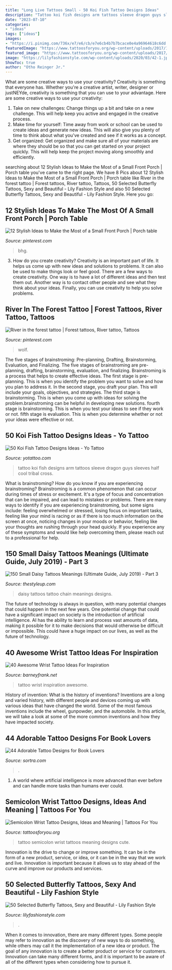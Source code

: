 ```yaml
---
title: "Long Live Tattoos Small - 50 Koi Fish Tattoo Designs Ideas"
description: "Tattoo koi fish designs arm tattoos sleeve dragon guys sleeves half cool tribal cross"
date: "2023-07-10"
categories:
- "ideas"
tags: ["ideas"]
images:
- "https://i.pinimg.com/736x/e7/e6/cb/e7e6cb4b7b7bcace0e4a96964618c6dd.jpg"
featuredImage: "https://www.tattoosforyou.org/wp-content/uploads/2017/10/Semicolon-Tattoo-on-Wrist.jpg"
featured_image: "https://www.tattoosforyou.org/wp-content/uploads/2017/10/Semicolon-Tattoo-on-Wrist.jpg"
image: "https://lilyfashionstyle.com/wp-content/uploads/2020/03/42-1.jpg"
ShowToc: true
author: "Otho Reinger Jr."
---
```



What are some creative ways to use your creativity?
Creativity is something that everyone has. Whether you're a creative artist, writer, designer or justNEYde, creativity is something that you can use to your advantage. Here are some creative ways to use your creativity: 
1. Take on new challenges: Change things up a bit and take on a new challenge. This will help keep you active and engaged in the creative process. 
2. Make time for yourself: Time away from work or school can be used to create ideas and generate new ideas. This will also give you plenty of time to think about what you've created and see if it works as a concept. 
3. Get organized: Get organized and make sure all of your materials are where they should be so that you can get started on your project quickly. This will help keep the project moving along smoothly and efficiently. 

	

		
searching about 12 Stylish Ideas to Make the Most of a Small Front Porch | Porch table you've came to the right page. We have 8 Pics about 12 Stylish Ideas to Make the Most of a Small Front Porch | Porch table like River in the forest tattoo | Forest tattoos, River tattoo, Tattoos, 50 Selected Butterfly Tattoos, Sexy and Beautiful - Lily Fashion Style and also 50 Selected Butterfly Tattoos, Sexy and Beautiful - Lily Fashion Style. Here you go:
		
    
## 12 Stylish Ideas To Make The Most Of A Small Front Porch | Porch Table

<img loading=lazy src="https://i.pinimg.com/736x/5a/8d/7a/5a8d7a4df70978d49a7bfee28107960a.jpg" onerror="this.onerror=null;this.src='https://tse1.mm.bing.net/th?id=OIP.ejnN38IBtgKafxtxO7ts0AHaLH&amp;pid=15.1';" alt="12 Stylish Ideas to Make the Most of a Small Front Porch | Porch table">

_Source: pinterest.com_

>bhg. 

	

3. How do you create creativity?
Creativity is an important part of life. It helps us come up with new ideas and solutions to problems. It can also be used to make things look or feel good. There are a few ways to create creativity. One way is to have a lot of different ideas and then test them out. Another way is to contact other people and see what they think about your ideas. Finally, you can use creativity to help you solve problems.

    
## River In The Forest Tattoo | Forest Tattoos, River Tattoo, Tattoos

<img loading=lazy src="https://i.pinimg.com/736x/e7/e6/cb/e7e6cb4b7b7bcace0e4a96964618c6dd.jpg" onerror="this.onerror=null;this.src='https://tse2.mm.bing.net/th?id=OIP.keo6wEyRs3aGoj4azSp2LwHaJ3&amp;pid=15.1';" alt="River in the forest tattoo | Forest tattoos, River tattoo, Tattoos">

_Source: pinterest.com_

>wolf. 

	

The five stages of brainstroming: Pre-planning, Drafting, Brainstorming, Evaluation, and Finalizing.
The five stages of brainstroming are pre-planning, drafting, brainstorming, evaluation, and finalizing. Brainstroming is a process that helps to create effective ideas. The first stage is pre-planning. This is when you identify the problem you want to solve and how you plan to address it. In the second stage, you draft your plan. This will include your goals, objectives, and strategies. The third stage is brainstorming. This is when you come up with ideas for solving the problem.brainstroming can be helpful in developing new solutions. fourth stage is brainstorming. This is when you test your ideas to see if they work or not. fifth stage is evaluation. This is when you determine whether or not your ideas were effective or not.

    
## 50 Koi Fish Tattoo Designs Ideas - Yo Tattoo

<img loading=lazy src="http://yotattoo.com/wp-content/uploads/2016/03/Koi-Fish-Sleeve-Tattoo-Designs.jpg" onerror="this.onerror=null;this.src='https://tse4.mm.bing.net/th?id=OIP.CDek_VwffXo1XKDznAhUEQHaJ4&amp;pid=15.1';" alt="50 Koi Fish Tattoo Designs Ideas - Yo Tattoo">

_Source: yotattoo.com_

>tattoo koi fish designs arm tattoos sleeve dragon guys sleeves half cool tribal cross. 

	

What is brainstroming?
How do you know if you are experiencing brainstroming? Brainstroming is a common phenomenon that can occur during times of stress or excitement. It's a type of focus and concentration that can be impaired, and can lead to mistakes or problems. There are many ways to identify if you are experiencing brainstroming, but some signs include: feeling overwhelmed or stressed, losing focus on important tasks, feeling like your mind is racing or as if there is too much information on the screen at once, noticing changes in your moods or behavior, feeling like your thoughts are rushing through your head quickly. If you experience any of these symptoms and would like help overcoming them, please reach out to a professional for help.

    
## 150 Small Daisy Tattoos Meanings (Ultimate Guide, July 2019) - Part 3

<img loading=lazy src="https://thestyleup.com/wp-content/uploads/2015/03/daisy-chain-600x801.jpg" onerror="this.onerror=null;this.src='https://tse1.mm.bing.net/th?id=OIP.se3vbgxpXsJOqkgoTCvJpgHaJ4&amp;pid=15.1';" alt="150 Small Daisy Tattoos Meanings (Ultimate Guide, July 2019) - Part 3">

_Source: thestyleup.com_

>daisy tattoos tattoo chain meanings designs. 

	

The future of technology is always in question, with many potential changes that could happen in the next few years. One potential change that could have a significant impact on society is the introduction of artificial intelligence. AI has the ability to learn and process vast amounts of data, making it possible for it to make decisions that would otherwise be difficult or impossible. This could have a huge impact on our lives, as well as the future of technology.

    
## 40 Awesome Wrist Tattoo Ideas For Inspiration

<img loading=lazy src="http://www.barneyfrank.net/wp-content/uploads/2015/06/40-Awesome-Wrist-Tattoo-Ideas-For-Inspiration-28.jpg" onerror="this.onerror=null;this.src='https://tse1.mm.bing.net/th?id=OIP.4ClczyiycW77AyfWq8p07wHaLH&amp;pid=15.1';" alt="40 Awesome Wrist Tattoo Ideas For Inspiration">

_Source: barneyfrank.net_

>tattoo wrist inspiration awesome. 

	

History of invention: What is the history of inventions?
Inventions are a long and varied history, with different people and devices coming up with various ideas that have changed the world. Some of the most famous inventions include the wheel, gunpowder, and the automobile. In this article, we will take a look at some of the more common inventions and how they have impacted society.

    
## 44 Adorable Tattoo Designs For Book Lovers

<img loading=lazy src="https://www.sortra.com/wp-content/uploads/2015/03/book-tattoos16.jpg" onerror="this.onerror=null;this.src='https://tse1.mm.bing.net/th?id=OIP.88QmVkaV0op8gam7c03rjwHaJ4&amp;pid=15.1';" alt="44 Adorable Tattoo Designs for Book Lovers">

_Source: sortra.com_

>. 

	

1. A world where artificial intelligence is more advanced than ever before and can handle more tasks than humans ever could. 

    
## Semicolon Wrist Tattoo Designs, Ideas And Meaning | Tattoos For You

<img loading=lazy src="https://www.tattoosforyou.org/wp-content/uploads/2017/10/Semicolon-Tattoo-on-Wrist.jpg" onerror="this.onerror=null;this.src='https://tse1.mm.bing.net/th?id=OIP.C7lulx7_T7rDlbFVada9KwHaJ5&amp;pid=15.1';" alt="Semicolon Wrist Tattoo Designs, Ideas and Meaning | Tattoos For You">

_Source: tattoosforyou.org_

>tattoo semicolon wrist tattoos meaning designs cute. 

	

Innovation is the drive to change or improve something. It can be in the form of a new product, service, or idea, or it can be in the way that we work and live. Innovation is important because it allows us to stay ahead of the curve and improve our products and services.

    
## 50 Selected Butterfly Tattoos, Sexy And Beautiful - Lily Fashion Style

<img loading=lazy src="https://lilyfashionstyle.com/wp-content/uploads/2020/03/42-1.jpg" onerror="this.onerror=null;this.src='https://tse1.mm.bing.net/th?id=OIP.8vO2Y81ozbV0R1HEm50yDQHaKg&amp;pid=15.1';" alt="50 Selected Butterfly Tattoos, Sexy and Beautiful - Lily Fashion Style">

_Source: lilyfashionstyle.com_

>. 

	

When it comes to innovation, there are many different types. Some people may refer to innovation as the discovery of new ways to do something, while others may call it the implementation of a new idea or product. The goal of any innovation is to create a better product or service for customers. Innovation can take many different forms, and it is important to be aware of all of the different types when considering how to pursue it.

